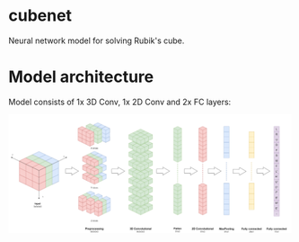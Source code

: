 # cubenet
Neural network model for solving Rubik's cube.

# Model architecture
Model consists of 1x 3D Conv, 1x 2D Conv and 2x FC layers:

![cubenet architecture](images/cubenet.png)


